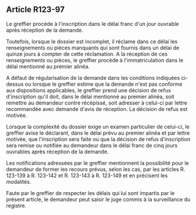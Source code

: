 Article R123-97
----
Le greffier procède à l'inscription dans le délai franc d'un jour ouvrable après
réception de la demande.

Toutefois, lorsque le dossier est incomplet, il réclame dans ce délai les
renseignements ou pièces manquants qui sont fournis dans un délai de quinze
jours à compter de cette réclamation. A la réception de ces renseignements ou
pièces, le greffier procède à l'immatriculation dans le délai mentionné au
premier alinéa.

A défaut de régularisation de la demande dans les conditions indiquées ci-dessus
ou lorsque le greffier estime que la demande n'est pas conforme aux dispositions
applicables, le greffier prend une décision de refus d'inscription qu'il doit,
dans le délai mentionné au premier alinéa, soit remettre au demandeur contre
récépissé, soit adresser à celui-ci par lettre recommandée avec demande d'avis
de réception. La décision de refus est motivée.

Lorsque la complexité du dossier exige un examen particulier de celui-ci, le
greffier avise le déclarant, dans le délai prévu au premier alinéa et par lettre
motivée, que l'inscription sera faite ou que la décision de refus d'inscription
sera remise ou notifiée au demandeur dans le délai franc de cinq jours ouvrables
après réception de la demande.

Les notifications adressées par le greffier mentionnent la possibilité pour le
demandeur de former les recours prévus, selon les cas, par les articles R.
123-139 à R. 123-142 et R. 123-143 à R. 123-149 et en précisent les modalités.

Faute par le greffier de respecter les délais qui lui sont impartis par le
présent article, le demandeur peut saisir le juge commis à la surveillance du
registre.
